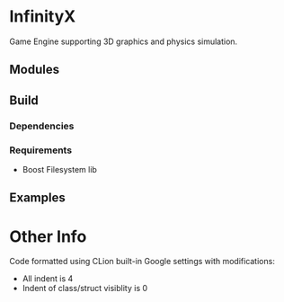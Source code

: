 # InfinityX
Game Engine supporting 3D graphics and physics simulation.

## Modules

## Build

### Dependencies
### Requirements
* Boost Filesystem lib

## Examples

# Other Info
Code formatted using CLion built-in Google settings with modifications:
* All indent is 4
* Indent of class/struct visiblity is 0